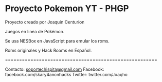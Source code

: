 # Proyecto Pokemon YT - PHGP

Proyecto creado por Joaquin Centurion

Juegos en linea de Pokémon.

Se usa NESBox en JavaScript para emular los roms.

Roms originales y Hack Rooms en Español.

======================================================

Contacto: soportechispita@gmail.com
Facebook: facebook.com/skary4anonhacks
Twitter: twitter.com/Joaqho
